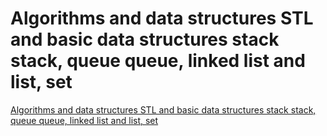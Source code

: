 # Algorithms and data structures STL and basic data structures stack stack, queue queue, linked list and list, set
[Algorithms and data structures STL and basic data structures stack stack, queue queue, linked list and list, set](https://aiwithcloud.com/2022/09/19/algorithms_and_data_structures_stl_and_basic_data_structures_stack_stack_queue_queue_linked_list_and_list_set/)